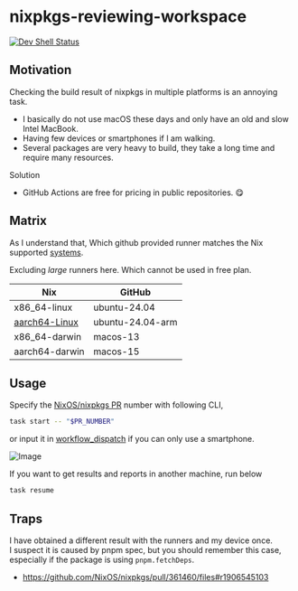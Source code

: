 # nixpkgs-reviewing-workspace

[![Dev Shell Status](https://github.com/kachick/nixpkgs-reviewing-workspace/actions/workflows/devshell.yml/badge.svg?branch=main)](https://github.com/kachick/nixpkgs-reviewing-workspace/actions/workflows/devshell.yml?query=branch%3Amain+)

## Motivation

Checking the build result of nixpkgs in multiple platforms is an annoying task.

- I basically do not use macOS these days and only have an old and slow Intel MacBook.
- Having few devices or smartphones if I am walking.
- Several packages are very heavy to build, they take a long time and require many resources.

Solution

- GitHub Actions are free for pricing in public repositories. 😋

## Matrix

As I understand that, Which github provided runner matches the Nix supported [systems](https://github.com/NixOS/nixpkgs/blob/nixos-24.11/lib/systems/flake-systems.nix).

Excluding _large_ runners here. Which cannot be used in free plan.

| Nix                                                                               | GitHub           |
| --------------------------------------------------------------------------------- | ---------------- |
| x86_64-linux                                                                      | ubuntu-24.04     |
| [aarch64-Linux](https://github.com/kachick/nixpkgs-reviewing-workspace/issues/43) | ubuntu-24.04-arm |
| x86_64-darwin                                                                     | macos-13         |
| aarch64-darwin                                                                    | macos-15         |

## Usage

Specify the [NixOS/nixpkgs PR](https://github.com/NixOS/nixpkgs/pulls) number with following CLI,

```bash
task start -- "$PR_NUMBER"
```

or input it in [workflow_dispatch](https://github.com/kachick/nixpkgs-reviewing-workspace/actions/workflows/nixpkgs-review.yml) if you can only use a smartphone.

![Image](https://github.com/user-attachments/assets/2fd03f40-7561-4c48-a35e-ed9ba309ac5f)

If you want to get results and reports in another machine, run below

```bash
task resume
```

## Traps

I have obtained a different result with the runners and my device once.\
I suspect it is caused by pnpm spec, but you should remember this case, especially if the package is using `pnpm.fetchDeps`.

- <https://github.com/NixOS/nixpkgs/pull/361460/files#r1906545103>
